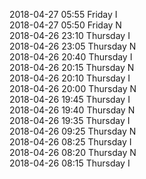 2018-04-27 05:55 Friday  I  
2018-04-27 05:50 Friday  N  
2018-04-26 23:10 Thursday  I  
2018-04-26 23:05 Thursday  N  
2018-04-26 20:40 Thursday  I  
2018-04-26 20:15 Thursday  N  
2018-04-26 20:10 Thursday  I  
2018-04-26 20:00 Thursday  N  
2018-04-26 19:45 Thursday  I  
2018-04-26 19:40 Thursday  N  
2018-04-26 19:35 Thursday  I  
2018-04-26 09:25 Thursday  N  
2018-04-26 08:25 Thursday  I  
2018-04-26 08:20 Thursday  N  
2018-04-26 08:15 Thursday  I  

